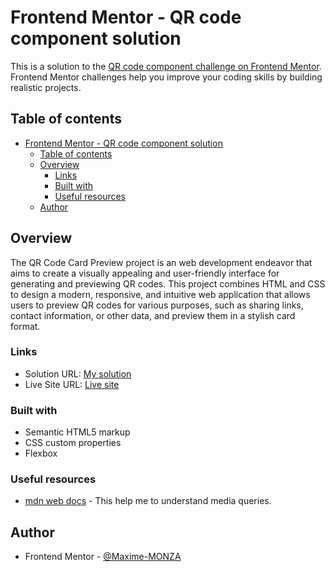 # Frontend Mentor - QR code component solution

This is a solution to the [QR code component challenge on Frontend Mentor](https://www.frontendmentor.io/challenges/qr-code-component-iux_sIO_H). Frontend Mentor challenges help you improve your coding skills by building realistic projects. 

## Table of contents

- [Frontend Mentor - QR code component solution](#frontend-mentor---qr-code-component-solution)
  - [Table of contents](#table-of-contents)
  - [Overview](#overview)
    - [Links](#links)
    - [Built with](#built-with)
    - [Useful resources](#useful-resources)
  - [Author](#author)

## Overview

The QR Code Card Preview project is an web development endeavor that aims to create a visually appealing and user-friendly interface for generating and previewing QR codes. This project combines HTML and CSS to design a modern, responsive, and intuitive web application that allows users to preview QR codes for various purposes, such as sharing links, contact information, or other data, and preview them in a stylish card format.

### Links

- Solution URL: [My solution](https://github.com/Maxime-MONZA/qr-code-component-main)
- Live Site URL: [Live site](https://maxime-monza.github.io/qr-code-component-main/)

### Built with

- Semantic HTML5 markup
- CSS custom properties
- Flexbox

### Useful resources

- [mdn web docs](https://developer.mozilla.org/en-US/docs/Web/CSS/CSS_media_queries/Using_media_queries) - This help me to understand media queries.

## Author

- Frontend Mentor - [@Maxime-MONZA](https://www.frontendmentor.io/profile/Maxime-MONZA)
